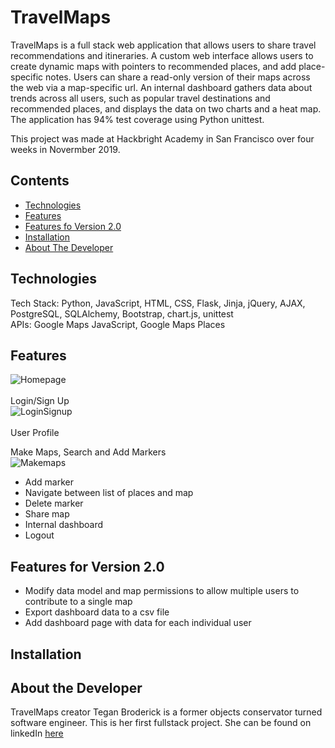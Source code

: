 # TravelMaps

TravelMaps is a full stack web application that allows users to share travel recommendations and itineraries. A custom web interface allows users to create dynamic maps with pointers to recommended places, and add place-specific notes. Users can share a read-only version of their maps across the web via a map-specific url. An internal dashboard gathers data about trends across all users, such as popular travel destinations and recommended places, and displays the data on two charts and a heat map. The application has 94% test coverage using Python unittest.

This project was made at Hackbright Academy in San Francisco over four weeks in Novermber 2019.

## Contents
* [Technologies](#techstack)
* [Features](#features)
* [Features fo Version 2.0](#futurefeatures)
* [Installation](#installation)
* [About The Developer](#aboutme)

## <a name="techstack"></a>Technologies
Tech Stack: Python, JavaScript, HTML, CSS, Flask, Jinja, jQuery, AJAX, PostgreSQL, SQLAlchemy, Bootstrap, chart.js, unittest <br>
APIs: Google Maps JavaScript, Google Maps Places

## <a name="features"></a>Features
![Homepage](https://raw.githubusercontent.com/teganbroderick/Travelmaps/master/static/img/homepage.png)
<br><br>
Login/Sign Up <br>
![LoginSignup](http://g.recordit.co/FuYclCOszT.gif)
<br><br>
User Profile


Make Maps, Search and Add Markers<br>
![Makemaps](http://g.recordit.co/OsBy6elYqV.gif)
* Add marker
* Navigate between list of places and map
* Delete marker
* Share map
* Internal dashboard
* Logout

## <a name="futurefeatures"></a>Features for Version 2.0
* Modify data model and map permissions to allow multiple users to contribute to a single map
* Export dashboard data to a csv file
* Add dashboard page with data for each individual user

## <a name="installation"></a>Installation

## <a name="aboutme"></a>About the Developer
TravelMaps creator Tegan Broderick is a former objects conservator turned software engineer. This is her first fullstack project. She can be found on linkedIn <a href="https://www.linkedin.com/in/teganbroderick/ ">here</a>
